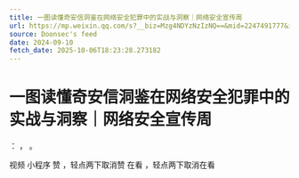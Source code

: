 ```yaml
---
title: 一图读懂奇安信洞鉴在网络安全犯罪中的实战与洞察｜网络安全宣传周
url: https://mp.weixin.qq.com/s?__biz=Mzg4NDYzNzIzNQ==&mid=2247491777&idx=1&sn=d6e6e5b64eead89ba0b659db17cc594d
source: Doonsec's feed
date: 2024-09-10
fetch_date: 2025-10-06T18:23:28.273182
---
```


# 一图读懂奇安信洞鉴在网络安全犯罪中的实战与洞察｜网络安全宣传周

：
，
。

视频
小程序
赞
，轻点两下取消赞
在看
，轻点两下取消在看